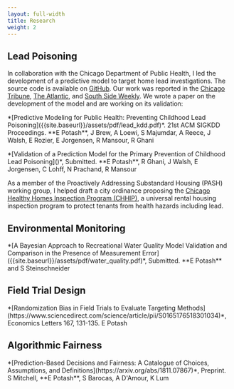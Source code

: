 ```yaml
---
layout: full-width
title: Research
weight: 2
---
```

## Lead Poisoning
In collaboration with the Chicago Department of Public Health, I led the development of a predictive model to target home lead investigations. The source code is available on [GitHub](htts://github.com/chicago/lead-model). Our work was reported in the [Chicago Tribune](http://www.chicagotribune.com/news/ct-big-data-police-misconduct-met-20160816-story.html), [The Atlantic](https://www.theatlantic.com/technology/archive/2016/01/predictive-policing-food-poisoning/423126/), and [South Side Weekly](http://southsideweekly.com/living-with-lead/). We wrote a paper on the development of the model and are working on its validation:

<p class="paper" markdown="1">
    *[Predictive Modeling for Public Health: Preventing Childhood Lead Poisoning]({{site.baseurl}}/assets/pdf/lead_kdd.pdf)*.
    21st ACM SIGKDD Proceedings. 
    **E Potash**, J Brew, A Loewi, S Majumdar, A Reece, J Walsh, E Rozier, E Jorgensen, R Mansour, R Ghani
</p>

<p class="paper" markdown="1">
    *[Validation of a Prediction Model for the Primary Prevention of Childhood Lead Poisoning]()*, 
Submitted.
    **E Potash**, R Ghani, J Walsh, E Jorgensen, C Lohff, N Prachand, R Mansour
</p>

As a member of the Proactively Addressing Substandard Housing (PASH) working group, I helped draft a city ordinance proposing the [Chicago Healthy Homes Inspection Program (CHHIP)](https://www.tenants-rights.org/programs/advocacy/chhip/), a universal rental housing inspection program to protect tenants from health hazards including lead.

## Environmental Monitoring

<p class="paper" markdown="1">
    *[A Bayesian Approach to Recreational Water Quality Model Validation and Comparison in the Presence of Measurement Error]({{site.baseurl}}/assets/pdf/water_quality.pdf)*, 
    Submitted.
    **E Potash** and S Steinschneider
</p>

## Field Trial Design
<p class="paper" markdown="1">
    *[Randomization Bias in Field Trials to Evaluate Targeting Methods](https://www.sciencedirect.com/science/article/pii/S0165176518301034)*, 
    Economics Letters 167, 131-135. E Potash
</p>

## Algorithmic Fairness
<p class="paper" markdown="1">
*[Prediction-Based Decisions and Fairness: A Catalogue of Choices, Assumptions, and Definitions](https://arxiv.org/abs/1811.07867)*, 
Preprint. 
S Mitchell, **E Potash**, S Barocas, A D'Amour, K Lum
</p>
